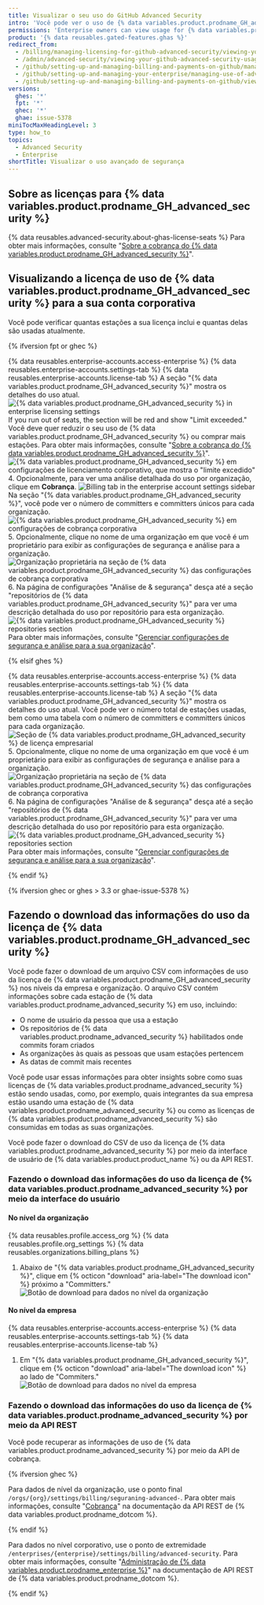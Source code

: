 ```yaml
---
title: Visualizar o seu uso do GitHub Advanced Security
intro: 'Você pode ver o uso de {% data variables.product.prodname_GH_advanced_security %} para a sua empresa.'
permissions: 'Enterprise owners can view usage for {% data variables.product.prodname_GH_advanced_security %}.'
product: '{% data reusables.gated-features.ghas %}'
redirect_from:
  - /billing/managing-licensing-for-github-advanced-security/viewing-your-github-advanced-security-usage
  - /admin/advanced-security/viewing-your-github-advanced-security-usage
  - /github/setting-up-and-managing-billing-and-payments-on-github/managing-licensing-for-github-advanced-security/viewing-your-github-advanced-security-usage
  - /github/setting-up-and-managing-your-enterprise/managing-use-of-advanced-security-for-organizations-in-your-enterprise-account
  - /github/setting-up-and-managing-billing-and-payments-on-github/viewing-your-github-advanced-security-usage
versions:
  ghes: '*'
  fpt: '*'
  ghec: '*'
  ghae: issue-5378
miniTocMaxHeadingLevel: 3
type: how_to
topics:
  - Advanced Security
  - Enterprise
shortTitle: Visualizar o uso avançado de segurança
---
```


## Sobre as licenças para {% data variables.product.prodname_GH_advanced_security %}

{% data reusables.advanced-security.about-ghas-license-seats %} Para obter mais informações, consulte "[Sobre a cobrança do {% data variables.product.prodname_GH_advanced_security %}](/billing/managing-billing-for-github-advanced-security/about-billing-for-github-advanced-security)".

## Visualizando a licença de uso de {% data variables.product.prodname_GH_advanced_security %} para a sua conta corporativa

Você pode verificar quantas estações a sua licença inclui e quantas delas são usadas atualmente.

{% ifversion fpt or ghec %}

{% data reusables.enterprise-accounts.access-enterprise %}
{% data reusables.enterprise-accounts.settings-tab %}
{% data reusables.enterprise-accounts.license-tab %}
   A seção "{% data variables.product.prodname_GH_advanced_security %}" mostra os detalhes do uso atual. ![{% data variables.product.prodname_GH_advanced_security %} in enterprise licensing settings](/assets/images/help/enterprises/enterprise-licensing-tab-ghas.png) If you run out of seats, the section will be red and show "Limit exceeded." Você deve quer reduzir o seu uso de {% data variables.product.prodname_GH_advanced_security %} ou comprar mais estações. Para obter mais informações, consulte "[Sobre a cobrança do {% data variables.product.prodname_GH_advanced_security %}](/billing/managing-billing-for-github-advanced-security/about-billing-for-github-advanced-security#getting-the-most-out-of-github-advanced-security)". ![{% data variables.product.prodname_GH_advanced_security %} em configurações de licenciamento corporativo, que mostra o "limite excedido"](/assets/images/help/enterprises/enterprise-licensing-tab-ghas-no-seats.png)
4. Opcionalmente, para ver uma análise detalhada do uso por organização, clique em **Cobrança**. ![Billing tab in the enterprise account settings sidebar](/assets/images/help/business-accounts/settings-billing-tab.png) Na seção "{% data variables.product.prodname_GH_advanced_security %}", você pode ver o número de committers e committers únicos para cada organização. ![{% data variables.product.prodname_GH_advanced_security %} em configurações de cobrança corporativa](/assets/images/help/billing/ghas-orgs-list-enterprise-dotcom.png)
5. Opcionalmente, clique no nome de uma organização em que você é um proprietário para exibir as configurações de segurança e análise para a organização. ![Organização proprietária na seção de {% data variables.product.prodname_GH_advanced_security %} das configurações de cobrança corporativa](/assets/images/help/billing/ghas-orgs-list-enterprise-click-org.png)
6. Na página de configurações "Análise de & segurança" desça até a seção "repositórios de {% data variables.product.prodname_GH_advanced_security %}" para ver uma descrição detalhada do uso por repositório para esta organização. ![{% data variables.product.prodname_GH_advanced_security %} repositories section](/assets/images/help/enterprises/settings-security-analysis-ghas-repos-list.png) Para obter mais informações, consulte "[Gerenciar configurações de segurança e análise para a sua organização](/organizations/keeping-your-organization-secure/managing-security-and-analysis-settings-for-your-organization)".

{% elsif ghes %}

{% data reusables.enterprise-accounts.access-enterprise %}
{% data reusables.enterprise-accounts.settings-tab %}
{% data reusables.enterprise-accounts.license-tab %}
   A seção "{% data variables.product.prodname_GH_advanced_security %}" mostra os detalhes do uso atual. Você pode ver o número total de estações usadas, bem como uma tabela com o número de committers e committers únicos para cada organização. ![Seção de {% data variables.product.prodname_GH_advanced_security %} de licença empresarial](/assets/images/help/billing/ghas-orgs-list-enterprise-ghes.png)
5. Opcionalmente, clique no nome de uma organização em que você é um proprietário para exibir as configurações de segurança e análise para a organização. ![Organização proprietária na seção de {% data variables.product.prodname_GH_advanced_security %} das configurações de cobrança corporativa](/assets/images/help/billing/ghas-orgs-list-enterprise-click-org.png)
6. Na página de configurações "Análise de & segurança" desça até a seção "repositórios de {% data variables.product.prodname_GH_advanced_security %}" para ver uma descrição detalhada do uso por repositório para esta organização. ![{% data variables.product.prodname_GH_advanced_security %} repositories section](/assets/images/help/enterprises/settings-security-analysis-ghas-repos-list.png) Para obter mais informações, consulte "[Gerenciar configurações de segurança e análise para a sua organização](/organizations/keeping-your-organization-secure/managing-security-and-analysis-settings-for-your-organization)".

{% endif %}

{% ifversion ghec or ghes > 3.3 or ghae-issue-5378 %}

## Fazendo o download das informações do uso da licença de {% data variables.product.prodname_GH_advanced_security %}

Você pode fazer o download de um arquivo CSV com informações de uso da licença de {% data variables.product.prodname_GH_advanced_security %} nos níveis da empresa e organização. O arquivo CSV contém informações sobre cada estação de {% data variables.product.prodname_advanced_security %} em uso, incluindo:

- O nome de usuário da pessoa que usa a estação
- Os repositórios de {% data variables.product.prodname_advanced_security %} habilitados onde commits foram criados
- As organizações às quais as pessoas que usam estações pertencem
- As datas de commit mais recentes

Você pode usar essas informações para obter insights sobre como suas licenças de {% data variables.product.prodname_advanced_security %} estão sendo usadas, como, por exemplo, quais integrantes da sua empresa estão usando uma estação de {% data variables.product.prodname_advanced_security %} ou como as licenças de {% data variables.product.prodname_advanced_security %} são consumidas em todas as suas organizações.

Você pode fazer o download do CSV de uso da licença de {% data variables.product.prodname_advanced_security %} por meio da interface de usuário de {% data variables.product.product_name %} ou da API REST.

### Fazendo o download das informações do uso da licença de {% data variables.product.prodname_advanced_security %} por meio da interface do usuário

#### No nível da organização

{% data reusables.profile.access_org %}
{% data reusables.profile.org_settings %}
{% data reusables.organizations.billing_plans %}
1. Abaixo de "{% data variables.product.prodname_GH_advanced_security %}", clique em {% octicon "download" aria-label="The download icon" %} próximo a "Committers." ![Botão de download para dados no nível da organização](/assets/images/help/billing/download-organization-GHAS-usage-data.png)

#### No nível da empresa

{% data reusables.enterprise-accounts.access-enterprise %}
{% data reusables.enterprise-accounts.settings-tab %}
{% data reusables.enterprise-accounts.license-tab %}
1. Em "{% data variables.product.prodname_GH_advanced_security %}", clique em {% octicon "download" aria-label="The download icon" %} ao lado de "Commiters." ![Botão de download para dados no nível da empresa](/assets/images/help/billing/download-enterprise-GHAS-usage-data.png)

### Fazendo o download das informações do uso da licença de {% data variables.product.prodname_advanced_security %} por meio da API REST

Você pode recuperar as informações de uso de {% data variables.product.prodname_advanced_security %} por meio da API de cobrança.

{% ifversion ghec %}

Para dados de nível da organização, use o ponto final `/orgs/{org}/settings/billing/seguraning-advanced-`. Para obter mais informações, consulte "[Cobrança](/rest/reference/billing#get-github-advanced-security-active-committers-for-an-organization)" na documentação da API REST de {% data variables.product.prodname_dotcom %}.

{% endif %}

Para dados no nível corporativo, use o ponto de extremidade `/enterprises/{enterprise}/settings/billing/advanced-security`. Para obter mais informações, consulte "[Administração de {% data variables.product.prodname_enterprise %}](/rest/reference/enterprise-admin#get-github-advanced-security-active-committers-for-an-enterprise)" na documentação de API REST de {% data variables.product.prodname_dotcom %}.

{% endif %}
